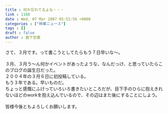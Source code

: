 ```yaml
---
title : 何か忘れてるよな・・・
link : 1160
date : Wed, 07 Mar 2007 05:52:56 +0000
categories : ["時事ニュース"]
tags : []
draft : false
author : 倉下忠憲
---
```


さて、３月です。って書こうとしてたらもう７日早いな～。<BR><BR>３月、３月う～ん何かイベントがあったような、なんだっけ、と思っていたらこのブログの誕生日だった。<BR>２００４年の３月６日に初投稿している。<BR>もう３年である。早いものだ。<BR>ちょっと感慨にふけっていろいろ書きたいところだが、目下手のひらに抱えきれないほどのworkを抱え込んでいるので、その辺はまた後にすることにしよう。<BR><BR>皆様今後ともよろしくお願いします。<br><br>
